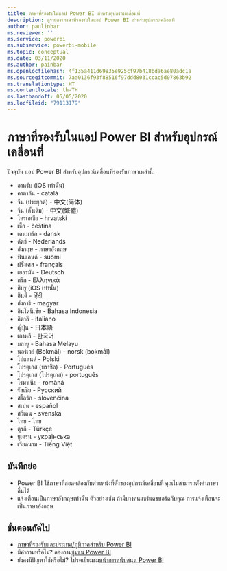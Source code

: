 ```yaml
---
title: ภาษาที่รองรับในแอป Power BI สำหรับอุปกรณ์เคลื่อนที่
description: ดูรายการภาษาที่รองรับในแอป Power BI สำหรับอุปกรณ์เคลื่อนที่
author: paulinbar
ms.reviewer: ''
ms.service: powerbi
ms.subservice: powerbi-mobile
ms.topic: conceptual
ms.date: 03/11/2020
ms.author: painbar
ms.openlocfilehash: 4f135a411d69835e925cf97b418bda6ae80adc1a
ms.sourcegitcommit: 7aa0136f93f88516f97ddd8031ccac5d07863b92
ms.translationtype: HT
ms.contentlocale: th-TH
ms.lasthandoff: 05/05/2020
ms.locfileid: "79113179"
---
```

# <a name="supported-languages-in-the-power-bi-mobile-apps"></a>ภาษาที่รองรับในแอป Power BI สำหรับอุปกรณ์เคลื่อนที่
ปัจจุบัน แอป Power BI สำหรับอุปกรณ์เคลื่อนที่รองรับภาษาเหล่านี้:

* อาหรับ (iOS เท่านั้น)
* คาตาลัน - català
* จีน (ประยุกต์) - 中文(简体)
* จีน (ดั้งเดิม) - 中文(繁體)
* โครเอเชีย - hrvatski
* เช็ก - čeština
* เดนมาร์ก - dansk
* ดัตช์ - Nederlands
* อังกฤษ - ภาษาอังกฤษ
* ฟินแลนด์ - suomi
* ฝรั่งเศส - français
* เยอรมัน - Deutsch
* กรีก - Ελληνικά
* ฮิบรู (iOS เท่านั้น)
* ฮินดี - हिंदी
* ฮังการี - magyar
* อินโดนีเซีย - Bahasa Indonesia
* อิตาลี - italiano
* ญี่ปุ่น - 日本語
* เกาหลี - 한국어
* มลายู - Bahasa Melayu
* นอร์เวย์ (Bokmål) - norsk (bokmål)
* โปแลนด์ - Polski
* โปรตุเกส (บราซิล) - Português
* โปรตุเกส (โปรตุเกส) - português
* โรมาเนีย - română
* รัสเซีย - Русский
* สโลวัก - slovenčina
* สเปน - español
* สวีเดน - svenska
* ไทย - ไทย
* ตุรกี - Türkçe
* ยูเครน - українська
* เวียดนาม - Tiếng Việt

## <a name="notes"></a>บันทึกย่อ
* Power BI ใช้ภาษาที่สอดคล้องกับตำแหน่งที่ตั้งของอุปกรณ์เคลื่อนที่ คุณไม่สามารถตั้งค่าภาษาอื่นได้
* แจ้งเตือนเป็นภาษาอังกฤษเท่านั้น ตัวอย่างเช่น ถ้ามีบางคนแชร์แดชบอร์ดกับคุณ การแจ้งเตือนจะเป็นภาษาอังกฤษ 

## <a name="next-steps"></a>ขั้นตอนถัดไป
* [ภาษาที่รองรับและประเทศ/ภูมิภาคสำหรับ Power BI](../../supported-languages-countries-regions.md)
* มีคำถามหรือไม่? ลองถาม[ชุมชน Power BI](https://community.powerbi.com/)
* ยังคงมีปัญหาใช่หรือไม่? โปรดเยี่ยมชม[หน้าการสนับสนุน Power BI](https://powerbi.microsoft.com/support/)

